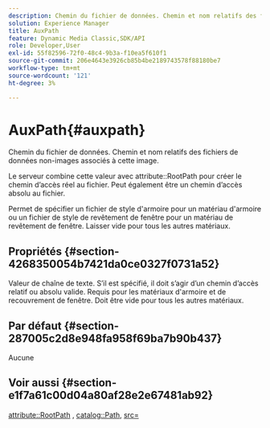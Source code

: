 ```yaml
---
description: Chemin du fichier de données. Chemin et nom relatifs des fichiers de données non-images associés à cette image.
solution: Experience Manager
title: AuxPath
feature: Dynamic Media Classic,SDK/API
role: Developer,User
exl-id: 55f82596-72f0-48c4-9b3a-f10ea5f610f1
source-git-commit: 206e4643e3926cb85b4be2189743578f88180be7
workflow-type: tm+mt
source-wordcount: '121'
ht-degree: 3%

---
```


# AuxPath{#auxpath}

Chemin du fichier de données. Chemin et nom relatifs des fichiers de données non-images associés à cette image.

Le serveur combine cette valeur avec attribute::RootPath pour créer le chemin d’accès réel au fichier. Peut également être un chemin d’accès absolu au fichier.

Permet de spécifier un fichier de style d&#39;armoire pour un matériau d&#39;armoire ou un fichier de style de revêtement de fenêtre pour un matériau de revêtement de fenêtre. Laisser vide pour tous les autres matériaux.

## Propriétés {#section-4268350054b7421da0ce0327f0731a52}

Valeur de chaîne de texte. S’il est spécifié, il doit s’agir d’un chemin d’accès relatif ou absolu valide. Requis pour les matériaux d&#39;armoire et de recouvrement de fenêtre. Doit être vide pour tous les autres matériaux.

## Par défaut {#section-287005c2d8e948fa958f69ba7b90b437}

Aucune

## Voir aussi {#section-e1f7a61c00d04a80af28e2e67481ab92}

[attribute::RootPath](../../../../../ir-api/material-cat/image-rendering-api-ref/c-ir-material-catalog/c-ir-attributes-reference/r-ir-rootpath.md#reference-a4d7c96b62e14fcbad1740c702f160f3) , [catalog::Path](../../../../../ir-api/material-cat/image-rendering-api-ref/c-ir-material-catalog/c-ir-material-data-reference/r-ir-path.md#reference-59ebb624250a4965ad1737578a2ab590), [src=](../../../../../ir-api/http-protocol/image-rendering-api-ref/c-ir-http-protocol-ref/c-ir-http-protocol-command-reference/r-ir-src.md#reference-62c98abad22149d68d405ed6aaff8272)
